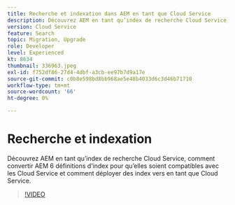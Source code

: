 ```yaml
---
title: Recherche et indexation dans AEM en tant que Cloud Service
description: Découvrez AEM en tant qu’index de recherche Cloud Service, comment convertir AEM 6 définitions d’index et comment déployer des index.
version: Cloud Service
feature: Search
topic: Migration, Upgrade
role: Developer
level: Experienced
kt: 8634
thumbnail: 336963.jpeg
exl-id: f752df86-27d4-4dbf-a3cb-ee97b7d9a17e
source-git-commit: c0b8e598bd8bb968ae5e48b4033d6c3d46b71710
workflow-type: tm+mt
source-wordcount: '66'
ht-degree: 0%

---
```


# Recherche et indexation

Découvrez AEM en tant qu’index de recherche Cloud Service, comment convertir AEM 6 définitions d’index pour qu’elles soient compatibles avec les Cloud Service et comment déployer des index vers en tant que Cloud Service.

>[!VIDEO](https://video.tv.adobe.com/v/336963/?quality=12&learn=on)
